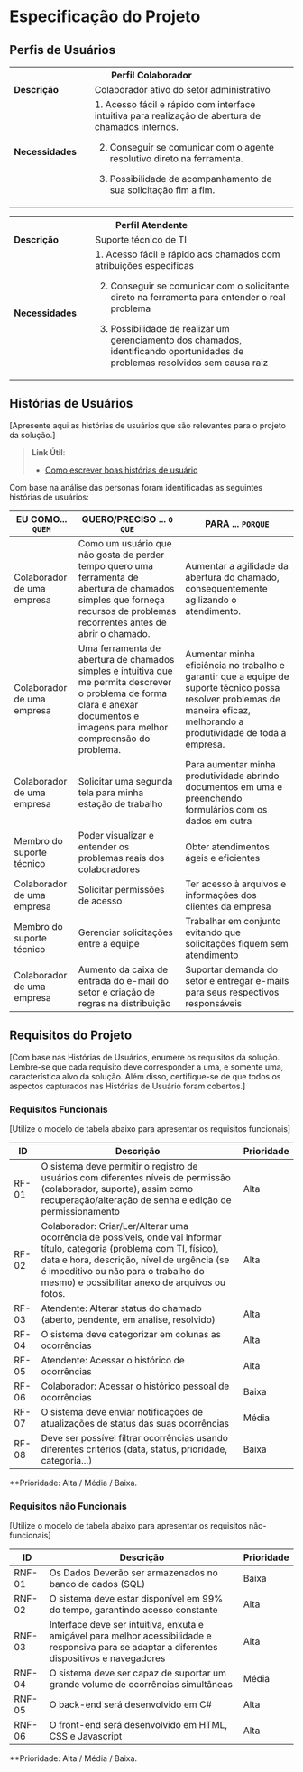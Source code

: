 # Especificação do Projeto

## Perfis de Usuários



<table>
<tbody>
<tr align=center>
<th colspan="2">Perfil Colaborador </th>
</tr>
<tr>
<td width="150px"><b>Descrição</b></td>
<td width="600px">Colaborador ativo do setor administrativo</td>
</tr>
<tr>
<td><b>Necessidades</b></td>
<td>
1. Acesso fácil e rápido com interface intuitiva para realização de abertura de chamados internos.

2. Conseguir se comunicar com o agente resolutivo direto na ferramenta.

3. Possibilidade de acompanhamento de sua solicitação fim a fim.
</td>
</tr>
</tbody>
</table>

<table>
<tbody>
  <tr aling=center>
    <th colspan="2">Perfil Atendente </th>
  </tr>
  <tr>
    <td width="150px"><b>Descrição</b></td>
    <td width="600px">Suporte técnico de TI</td>
  </tr>
  <tr>
  <td><b>Necessidades<b></td>
  <td>
1. Acesso fácil e rápido aos chamados com atribuições especificas
    
2. Conseguir se comunicar com o solicitante direto na ferramenta para entender o real problema

3. Possibilidade de realizar um gerenciamento dos chamados, identificando oportunidades de problemas resolvidos sem causa raiz
</td>
  </tr>
  </tr>
</tbody>  
</table>


## Histórias de Usuários

[Apresente aqui as histórias de usuários que são relevantes para o projeto da solução.]

> **Link Útil**:
> - [Como escrever boas histórias de usuário](https://medium.com/vertice/como-escrever-boas-users-stories-hist%C3%B3rias-de-usu%C3%A1rios-b29c75043fac)

Com base na análise das personas foram identificadas as seguintes histórias de usuários:

|EU COMO... `QUEM`   | QUERO/PRECISO ... `O QUE` |PARA ... `PORQUE`                 |
|--------------------|---------------------------|----------------------------------|
| Colaborador de uma empresa | Como um usuário que não gosta de perder tempo quero uma ferramenta de abertura de chamados simples que forneça recursos de problemas recorrentes antes de abrir o chamado. | Aumentar a agilidade da abertura do chamado, consequentemente agilizando o atendimento. |
| Colaborador de uma empresa | Uma ferramenta de abertura de chamados simples e intuitiva que me permita descrever o problema de forma clara e anexar documentos e imagens para melhor compreensão do problema. | Aumentar minha eficiência no trabalho e garantir que a equipe de suporte técnico possa resolver problemas de maneira eficaz, melhorando a produtividade de toda a empresa. |
| Colaborador de uma empresa | Solicitar uma segunda tela para minha estação de trabalho | Para aumentar minha produtividade abrindo documentos em uma e preenchendo formulários com os dados em outra |
| Membro do suporte técnico | Poder visualizar e entender os problemas reais dos colaboradores | Obter atendimentos ágeis e eficientes |
| Colaborador de uma empresa | Solicitar permissões de acesso | Ter acesso à arquivos e informações dos clientes da empresa |
| Membro do suporte técnico | Gerenciar solicitações entre a equipe | Trabalhar em conjunto evitando que solicitações fiquem sem atendimento |
| Colaborador de uma empresa | Aumento da caixa de entrada do e-mail do setor e criação de regras na distribuição | Suportar demanda do setor e entregar e-mails para seus respectivos responsáveis |

## Requisitos do Projeto

[Com base nas Histórias de Usuários, enumere os requisitos da solução. Lembre-se que cada requisito deve corresponder a uma, e somente uma, característica alvo da solução. Além disso, certifique-se de que todos os aspectos capturados nas Histórias de Usuário foram cobertos.]

### Requisitos Funcionais

[Utilize o modelo de tabela abaixo para apresentar os requisitos funcionais]

|ID    | Descrição                | Prioridade |
|-------|---------------------------------|----|
| RF-01 | O sistema deve permitir o registro de usuários com diferentes níveis de permissão (colaborador, suporte), assim como recuperação/alteração de senha e edição de permissionamento | Alta | 
| RF-02 | Colaborador: Criar/Ler/Alterar uma ocorrência de possíveis, onde vai informar título, categoria (problema com TI, físico), data e hora, descrição, nível de urgência (se é impeditivo ou não para o trabalho do mesmo) e possibilitar anexo de arquivos ou fotos. | Alta |
| RF-03 | Atendente: Alterar status do chamado (aberto, pendente, em análise, resolvido) | Alta |
| RF-04 | O sistema deve categorizar em colunas as ocorrências | Alta |
| RF-05 | Atendente: Acessar o histórico de ocorrências | Alta |
| RF-06 | Colaborador: Acessar o histórico pessoal de ocorrências | Baixa |
| RF-07 | O sistema deve enviar notificações de atualizações de status das suas ocorrências | Média |
| RF-08 | Deve ser possível filtrar ocorrências usando diferentes critérios (data, status, prioridade, categoria...) | Baixa |

**Prioridade: Alta / Média / Baixa. 

### Requisitos não Funcionais

[Utilize o modelo de tabela abaixo para apresentar os requisitos não-funcionais]

|ID      | Descrição               |Prioridade |
|--------|-------------------------|----|
| RNF-01 | Os Dados Deverão ser armazenados no banco de dados (SQL) | Baixa | 
| RNF-02 | O sistema deve estar disponível em 99% do tempo, garantindo acesso constante | Alta | 
| RNF-03 | Interface deve ser intuitiva, enxuta e amigável para melhor acessibilidade e responsiva para se adaptar a diferentes dispositivos e navegadores | Alta |
| RNF-04 | O sistema deve ser capaz de suportar um grande volume de ocorrências simultâneas | Média |
| RNF-05 | O back-end será desenvolvido em C# | Alta |
| RNF-06 | O front-end será desenvolvido em HTML, CSS e Javascript | Alta |

**Prioridade: Alta / Média / Baixa. 

